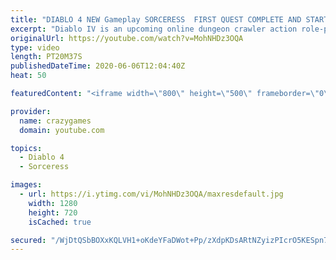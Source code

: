 ```yaml
---
title: "DIABLO 4 NEW Gameplay SORCERESS  FIRST QUEST COMPLETE AND START NEXT  CALL OF THE DEEP"
excerpt: "Diablo IV is an upcoming online dungeon crawler action role-playing game developed by Blizzard Entertainment, the fourth title in the Diablo series. The game ..."
originalUrl: https://youtube.com/watch?v=MohNHDz3OQA
type: video
length: PT20M37S
publishedDateTime: 2020-06-06T12:04:40Z
heat: 50

featuredContent: "<iframe width=\"800\" height=\"500\" frameborder=\"0\" src=\"https://www.youtube.com/embed/MohNHDz3OQA\" allow=\"accelerometer; autoplay; encrypted-media; gyroscope; picture-in-picture\" allowfullscreen></iframe>"

provider:
  name: crazygames
  domain: youtube.com

topics:
  - Diablo 4
  - Sorceress

images:
  - url: https://i.ytimg.com/vi/MohNHDz3OQA/maxresdefault.jpg
    width: 1280
    height: 720
    isCached: true

secured: "/WjDtQSbBOXxKQLVH1+oKdeYFaDWot+Pp/zXdpKDsARtNZyizPIcrO5KESpn7Y4E2MxhD77mApsqoUXcOpQSyAkv7ReGhJYXPCkBL8T0JCMpAafFmQ8lpyUbbaxGV+WOHOZEBMJOrlbz0fkanjX4i6DY+akd3ZtI35RWOQaMyr6yUQXQ7ZEKXKNDzGWc3O3UCN0E2aG5vSpM0BCt1UUOBlEiHCw4MdD/Nu8KIqzDxCmJUYTBzoFV4vnBZYhxQ5iUij7pRmLizfmClm7JUNsMUbPEKGmaxv2O8s/O7NyeAhbWSiTFDYJWR4DTmrvPAmwN58sRp4KyJmPFQ4r9aUXBgyFL+kw4ZvBuuEIfEq1I4ZW12G5Z6+E2FD7Nfa/TQp974y1+jRhva70a3yhnmSY79/knleKn9bxcx6TthJR2I5I=;5zw/sKTjLl0i/QScOy8cHw=="
---
```


